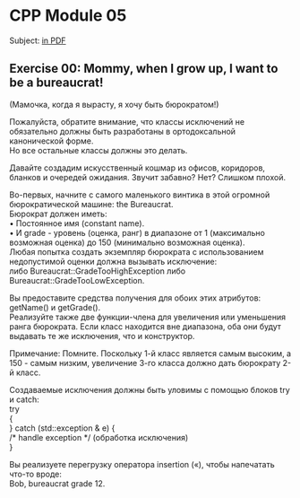 # CPP Module 05

Subject: [in PDF](https://github.com/malakaev/CPP-Modules/blob/main/cpp05/cpp05_subject_ru.pdf)

## Exercise 00: Mommy, when I grow up, I want to be a bureaucrat! 
(Мамочка, когда я вырасту, я хочу быть бюрократом!)

Пожалуйста, обратите внимание, что классы исключений не обязательно должны быть разработаны в ортодоксальной канонической форме.  
Но все остальные классы должны это делать.

Давайте создадим искусственный кошмар из офисов, коридоров, бланков и очередей ожидания. Звучит забавно? Нет? Слишком плохой.

Во-первых, начните с самого маленького винтика в этой огромной бюрократической машине: the Bureaucrat.  
Бюрократ должен иметь:  
• Постоянное имя (constant name).  
• И grade - уровень (оценка, ранг) в диапазоне от 1 (максимально возможная оценка) до 150 (минимально возможная оценка).  
Любая попытка создать экземпляр бюрократа с использованием недопустимой оценки должна вызывать исключение:  
либо Bureaucrat::GradeTooHighException либо Bureaucrat::GradeTooLowException.  

Вы предоставите средства получения для обоих этих атрибутов: getName() и getGrade().  
Реализуйте также две функции-члена для увеличения или уменьшения ранга бюрократа. Если класс находится вне диапазона, оба они будут выдавать те же исключения, что и конструктор.

Примечание: Помните. Поскольку 1-й класс является самым высоким, а 150 - самым низким, увеличение 3-го класса должно дать бюрократу 2-й класс.

Создаваемые исключения должны быть уловимы с помощью блоков try и catch:  
try  
{  
} catch (std::exception & e) {  
  /* handle exception */ (обработка исключения)  
} 

Вы реализуете перегрузку оператора insertion («), чтобы напечатать что-то вроде:  
Bob, bureaucrat grade 12.
